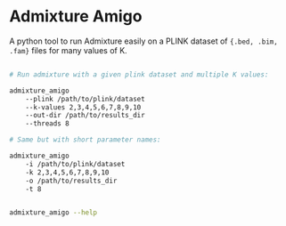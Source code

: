 # Admixture Amigo

A python tool to run Admixture easily on a PLINK dataset of `{.bed, .bim, .fam}` files for many values of K.

```bash

# Run admixture with a given plink dataset and multiple K values:

admixture_amigo
    --plink /path/to/plink/dataset
    --k-values 2,3,4,5,6,7,8,9,10
    --out-dir /path/to/results_dir
    --threads 8

# Same but with short parameter names:

admixture_amigo
    -i /path/to/plink/dataset
    -k 2,3,4,5,6,7,8,9,10
    -o /path/to/results_dir
    -t 8


admixture_amigo --help
```
